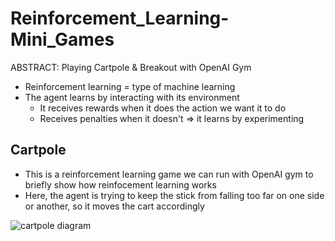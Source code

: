 # Reinforcement_Learning-Mini_Games
ABSTRACT: Playing Cartpole &amp; Breakout with OpenAI Gym

- Reinforcement learning = type of machine learning
- The agent learns by interacting with its environment
  - It receives rewards when it does the action we want it to do
  - Receives penalties when it doesn't => it learns by experimenting
 

## Cartpole
- This is a reinforcement learning game we can run with OpenAI gym to briefly show how reinfocement learning works
- Here, the agent is trying to keep the stick from falling too far on one side or another, so it moves the cart accordingly

![cartpole diagram](https://external-content.duckduckgo.com/iu/?u=https%3A%2F%2Fwww.researchgate.net%2Fpublication%2F362568623%2Ffigure%2Ffig5%2FAS%3A1187029731807278%401660021350587%2FScreen-capture-of-the-OpenAI-Gym-CartPole-problem-with-annotations-showing-the-cart.png&f=1&nofb=1&ipt=439763eb82a45c9ad2c13f8c28549d08e164e4fd7754797c4983345d5f2a142a&ipo=images)
